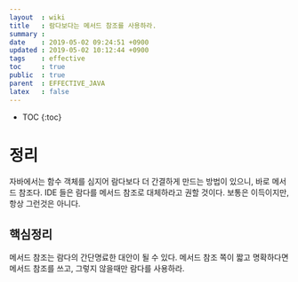 ```yaml
---
layout  : wiki
title   : 람다보다는 메서드 참조를 사용하라.
summary : 
date    : 2019-05-02 09:24:51 +0900
updated : 2019-05-02 10:12:44 +0900
tags    : effective
toc     : true
public  : true
parent  : EFFECTIVE_JAVA
latex   : false
---
```

* TOC
{:toc}

# 정리 
  자바에서는 함수 객체를 심지어 람다보다 더 간결하게 만드는 방법이 있으니, 바로 메서드 참조다. 
  IDE 들은 람다를 메서드 참조로 대체하라고 권할 것이다. 보통은 이득이지만, 항상 그런것은 아니다.
  
## 핵심정리
메서드 참조는 람다의 간단명료한 대안이 될 수 있다. 메서드 참조 쪽이 짧고 명확하다면 메서드 참조를 쓰고, 그렇지 않을때만 람다를 사용하라.

